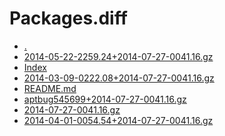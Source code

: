 Packages.diff
========================

- [.](.)
- [2014-05-22-2259.24+2014-07-27-0041.16.gz](2014-05-22-2259.24+2014-07-27-0041.16.gz)
- [Index](Index)
- [2014-03-09-0222.08+2014-07-27-0041.16.gz](2014-03-09-0222.08+2014-07-27-0041.16.gz)
- [README.md](README.md)
- [aptbug545699+2014-07-27-0041.16.gz](aptbug545699+2014-07-27-0041.16.gz)
- [2014-07-27-0041.16.gz](2014-07-27-0041.16.gz)
- [2014-04-01-0054.54+2014-07-27-0041.16.gz](2014-04-01-0054.54+2014-07-27-0041.16.gz)
